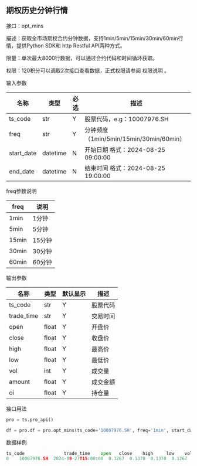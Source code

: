 ## 期权历史分钟行情

接口：opt_mins

描述：获取全市场期权合约分钟数据，支持1min/5min/15min/30min/60min行情，提供Python SDK和 http Restful API两种方式。

限量：单次最大8000行数据，可以通过合约代码和时间循环获取。

权限：120积分可以调取2次接口查看数据，正式权限请参阅 权限说明  。

输入参数

| 名称 | 类型 | 必选 | 描述 |
| --- | --- | --- | --- |
| ts_code | str | Y | 股票代码，e.g：10007976.SH |
| freq | str | Y | 分钟频度（1min/5min/15min/30min/60min） |
| start_date | datetime | N | 开始日期 格式：2024-08-25 09:00:00 |
| end_date | datetime | N | 结束时间 格式：2024-08-25 19:00:00 |

freq参数说明

| freq | 说明 |
| --- | --- |
| 1min | 1分钟 |
| 5min | 5分钟 |
| 15min | 15分钟 |
| 30min | 30分钟 |
| 60min | 60分钟 |

输出参数

| 名称 | 类型 | 默认显示 | 描述 |
| --- | --- | --- | --- |
| ts_code | str | Y | 股票代码 |
| trade_time | str | Y | 交易时间 |
| open | float | Y | 开盘价 |
| close | float | Y | 收盘价 |
| high | float | Y | 最高价 |
| low | float | Y | 最低价 |
| vol | int | Y | 成交量 |
| amount | float | Y | 成交金额 |
| oi | float | Y | 持仓量 |

接口用法

```python
pro = ts.pro_api()

df = pro.df = pro.opt_mins(ts_code='10007976.SH', freq='1min', start_date='2024-09-27 09:00:00', end_date='2024-09-27 19:00:00')
```

数据样例

```python
ts_code               trade_time    open   close    high     low    vol    amount      oi
0    10007976.SH  2024-09-27T15:00:00  0.1267  0.1370  0.1370  0.1267   44.0   60280.0  6499.0
```